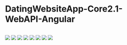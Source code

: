 # DatingWebsiteApp-Core2.1-WebAPI-Angular
<br/>

<img src="https://sun9-45.userapi.com/c857136/v857136119/137794/jhPGCHFSxWU.jpg"/>
<img src="https://sun9-67.userapi.com/c857136/v857136119/13775c/WnczrLz3UuI.jpg"/>
<img src="https://sun9-25.userapi.com/c857136/v857136119/137764/WMNnkEJcvSY.jpg"/>
<img src="https://sun9-34.userapi.com/c857136/v857136119/13776c/0s3mslhlrwk.jpg"/>
<img src="https://sun9-55.userapi.com/c857136/v857136119/137774/5ZnNdXq38oA.jpg"/>
<img src="https://sun9-16.userapi.com/c857136/v857136119/13777c/UM00MIEJMmw.jpg"/>
<img src="https://sun9-46.userapi.com/c857136/v857136119/137784/PaEZjg2enn4.jpg"/>
<img src="https://sun9-28.userapi.com/c857136/v857136119/13778c/LdHxH9kMU-w.jpg"/>
